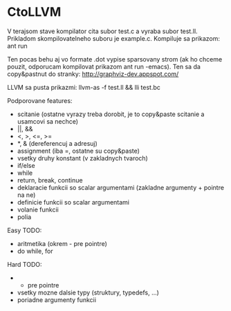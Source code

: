 CtoLLVM
=======

V terajsom stave kompilator cita subor test.c a vyraba subor test.ll. Prikladom skompilovatelneho
suboru je example.c.
Kompiluje sa prikazom:
ant run

Ten pocas behu aj vo formate .dot vypise sparsovany strom (ak ho chceme pouzit, odporucam 
kompilovat prikazom ant run -emacs). Ten sa da copy&pastnut do stranky:
http://graphviz-dev.appspot.com/

LLVM sa pusta prikazmi: llvm-as -f test.ll && lli test.bc

Podporovane features:
- scitanie (ostatne vyrazy treba dorobit, je to copy&paste scitanie a usamcovi sa nechce)
- ||, &&
- \<, \>, \<=, \>=
- \*, & (dereferencuj a adresuj)
- assignment (iba =, ostatne su copy&paste)
- vsetky druhy konstant (v zakladnych tvaroch)
- if/else
- while
- return, break, continue
- deklaracie funkcii so scalar argumentami (zakladne argumenty + pointre na ne)
- definicie funkcii so scalar argumentami
- volanie funkcii
- polia

Easy TODO:
- aritmetika (okrem - pre pointre)
- do while, for

Hard TODO:
- - pre pointre
- vsetky mozne dalsie typy (struktury, typedefs, ...)
- poriadne argumenty funkcii
